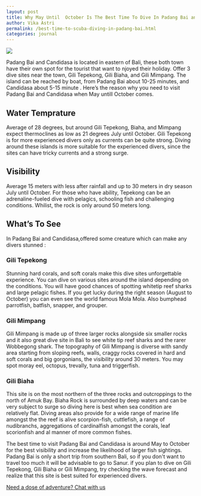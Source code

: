 ```yaml
---
layout: post
title: Why May Until  October Is The Best Time To Dive In Padang Bai and Candidasa
author: Vika Astri
permalink: /best-time-to-scuba-diving-in-padang-bai.html
categories: journal
---
```


<img src="https://i.imgur.com/aRNPEkb.jpg" class="img-responsive post-feat-img" />

Padang Bai and Candidasa is located in eastern of Bali, these both town have their own spot for the tourist that want to njoyed their holiday. Offer 3 dive sites near the town, Gili Tepekong, Gili Biaha, and Gili Mimpang. The island can be reached by boat, from Padang Bai about 10-25 minutes, and Candidasa about 5-15 minute . Here’s the reason why you need to visit Padang Bai and Candidasa when May untill October comes.

## Water Temprature
Average of 28 degrees, but around Gili Tepekong, Biaha, and Mimpang expect thermoclines as low as 21 degrees July until October. Gili Tepekong is for more experienced divers only as currents can be quite strong. Diving around these islands is more suitable for the experienced divers, since the sites can have tricky currents and a strong surge.

## Visibility
Average 15 meters with less after rainfall and up to 30 meters in dry season July until October. For those who have ability, Tepekong can be an adrenaline-fueled dive with pelagics, schooling fish and challenging conditions. Whilist, the rock is only around 50 meters long.

## What’s To See
In Padang Bai and Candidasa,offered some creature which can make any divers stunned :

### Gili Tepekong

Stunning hard corals, and soft corals make this dive sites unforgettable experience. You can dive on various sites around the island depending on the conditions. You will have good chances of spotting whitetip reef sharks and large pelagic fishes. If you get lucky during the right season (August to October) you can even see the world famous Mola Mola. Also bumphead parrotfish, batfish, snapper, and grouper.

### Gili Mimpang

Gili Mimpang is made up of three larger rocks alongside six smaller rocks and it also great dive site in Bali to see white tip reef sharks and the rarer Wobbegong shark. The topography of Gili Mimpang is diverse with sandy area starting from sloping reefs, walls, craggy rocks covered in hard and soft corals and big gorgonians, the visibility around 30 meters. You may spot moray eel, octopus, trevally, tuna and triggerfish.

### Gili Biaha

This site is on the most northern of the three rocks and outcroppings to the north of Amuk Bay. Biaha Rock is surrounded by deep waters and can be very subject to surge so diving here is best when sea condition are relatively flat. Diving areas also provide for a wide range of marine life amongst the the reef is alive scorpion-fish, cuttlefish, a range of nudibranchs, aggregations of cardinalfish amongst the corals, leaf scorionfish and al manner of more common fishes.

The best time to visit Padang Bai and Candidasa is around May to October for the best visibility and increase the likelihood of larger fish sightings. Padang Bai is only a short trip from southern Bali, so if you don't want to travel too much it will be advisable to go to Sanur. if you plan to dive on Gili Tepekong, Gili Biaha or Gili Mimpang, try checking the wave forecast and realize that this site is best suited for experienced divers.

<a href="https://web.whatsapp.com/send?phone={{site.wa}}&text=Hi%20E-Nyelam,%20i%20need%20info%20for%20dive%20spot" class="cta--in--page">Need a dose of adventure? Chat with us</a>
